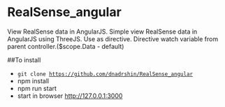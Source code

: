 # RealSense_angular
View RealSense data in AngularJS. 
Simple view RealSense data in AngularJS using ThreeJS. Use as directive.
Directive watch variable from parent controller.($scope.Data - default)

##To install
* <code>git clone https://github.com/dnadrshin/RealSense_angular</code>
* npm install
* npm run start
* start in browser http://127.0.0.1:3000


